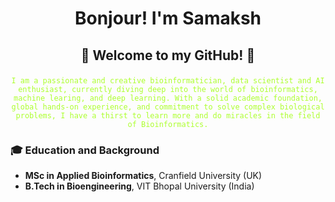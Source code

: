 # <p align="center">Bonjour! I'm Samaksh</p>

## <p align="center">👾 Welcome to my GitHub! 👾</p> 
<p align="center"><code style="color : greenyellow;">I am a passionate and creative bioinformatician, data scientist and AI enthusiast, currently diving deep into the world of bioinformatics, machine learing, and deep learning. With a solid academic foundation, global hands-on experience, and commitment to solve complex biological problems, I have a thirst to learn more and do miracles in the field of Bioinformatics.</code></p>


### 🎓 **Education and Background**
- **MSc in Applied Bioinformatics**, Cranfield University (UK)
- **B.Tech in Bioengineering**, VIT Bhopal University (India)
